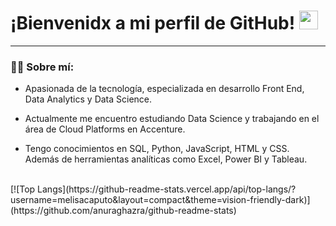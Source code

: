 <h1>
  ¡Bienvenidx a mi perfil de GitHub!
  <img decoding="async" src="https://media.giphy.com/media/hvRJCLFzcasrR4ia7z/giphy.gif" width="30px"/>
</h1>

---
 <div id="header" align="left">

### :woman_technologist: Sobre mí: 

* Apasionada de la tecnología, especializada en desarrollo Front End, Data Analytics y Data Science.
  
* Actualmente me encuentro estudiando Data Science y trabajando en el área de Cloud Platforms en Accenture.

* Tengo conocimientos en SQL, Python, JavaScript, HTML y CSS. Además de herramientas analíticas como Excel, Power BI y Tableau.

<br/>
[![Top Langs](https://github-readme-stats.vercel.app/api/top-langs/?username=melisacaputo&layout=compact&theme=vision-friendly-dark)](https://github.com/anuraghazra/github-readme-stats)
